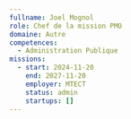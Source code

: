 ```yaml
---
fullname: Joel Mognol
role: Chef de la mission PMO
domaine: Autre
competences:
  - Administration Publique
missions:
  - start: 2024-11-20
    end: 2027-11-20
    employer: MTECT
    status: admin
    startups: []
---
```

